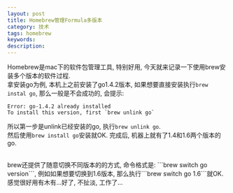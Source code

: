 ```yaml
---
layout: post
title: Homebrew管理Formula多版本
category: 技术
tags: homebrew
keywords:
description:
---
```


Homebrew是mac下的软件包管理工具, 特别好用, 今天就来记录一下使用brew安装多个版本的软件过程.
<br>
拿安装go为例, 本机上之前安装了go1.4.2版本, 如果想要直接安装执行```brew instal go```, 那么一般是不会成功的, 会提示:

```
Error: go-1.4.2 already installed
To install this version, first `brew unlink go`
```

所以第一步是unlink已经安装的go, 执行```brew unlink go```.
<br>
然后使用```brew install go```安装就OK. 完成后, 机器上就有了1.4和1.6两个版本的go.

<br>
brew还提供了随意切换不同版本的的方式, 命令格式是: ```brew switch go version```, 例如如果想要切换到1.6版本,
那么执行```brew switch go 1.6```就OK.

<br>
感觉很好用有木有...好了, 不扯淡, 工作了...
